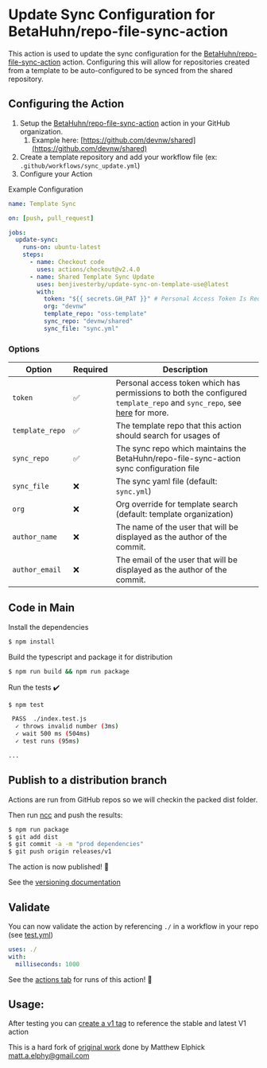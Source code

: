 # Update Sync Configuration for BetaHuhn/repo-file-sync-action

This action is used to update the sync configuration for the
[BetaHuhn/repo-file-sync-action](https://github.com/BetaHuhn/repo-file-sync-action)
action. Configuring this will allow for repositories created from a template to
be auto-configured to be synced from the shared repository.

## Configuring the Action

1. Setup the
   [BetaHuhn/repo-file-sync-action](https://github.com/BetaHuhn/repo-file-sync-action)
   action in your GitHub organization.
   1. Example here:
      [https://github.com/devnw/shared](https://github.com/devnw/shared)
1. Create a template repository and add your workflow file (ex: `.github/workflows/sync_update.yml`)
1. Configure your Action

Example Configuration

```yaml
name: Template Sync

on: [push, pull_request]

jobs:
  update-sync:
    runs-on: ubuntu-latest
    steps:
      - name: Checkout code
        uses: actions/checkout@v2.4.0
      - name: Shared Template Sync Update 
        uses: benjivesterby/update-sync-on-template-use@latest
        with: 
          token: "${{ secrets.GH_PAT }}" # Personal Access Token Is Required
          org: "devnw"
          template_repo: "oss-template"
          sync_repo: "devnw/shared"
          sync_file: "sync.yml"
```

### Options

| Option          | Required | Description                                                                                                                                                                                                           |
| --------------- | -------- | --------------------------------------------------------------------------------------------------------------------------------------------------------------------------------------------------------------------- |
| `token`         | ✅        | Personal access token which has permissions to both the configured `template_repo` and `sync_repo`, see [here](https://docs.github.com/en/github/authenticating-to-github/creating-a-personal-access-token) for more. |
| `template_repo` | ✅        | The template repo that this action should search for usages of                                                                                                                                                        |
| `sync_repo`     | ✅        | The sync repo which maintains the BetaHuhn/repo-file-sync-action sync configuration file                                                                                                                              |
| `sync_file`     | ❌        | The sync yaml file (default: `sync.yml`)                                                                                                                                                                              |
| `org`           | ❌        | Org override for template search (default: template organization)                                                                                                                                                     |
| `author_name`   | ❌        | The name of the user that will be displayed as the author of the commit.                                                                                                                                              |
| `author_email`  | ❌        | The email of the user that will be displayed as the author of the commit.                                                                                                                                             |

## Code in Main

Install the dependencies

```bash
$ npm install
```

Build the typescript and package it for distribution

```bash
$ npm run build && npm run package
```

Run the tests :heavy_check_mark:

```bash
$ npm test

 PASS  ./index.test.js
  ✓ throws invalid number (3ms)
  ✓ wait 500 ms (504ms)
  ✓ test runs (95ms)

...
```

## Publish to a distribution branch

Actions are run from GitHub repos so we will checkin the packed dist folder.

Then run [ncc](https://github.com/zeit/ncc) and push the results:

```bash
$ npm run package
$ git add dist
$ git commit -a -m "prod dependencies"
$ git push origin releases/v1
```

The action is now published! :rocket:

See the [versioning documentation](https://github.com/actions/toolkit/blob/master/docs/action-versioning.md)

## Validate

You can now validate the action by referencing `./` in a workflow in your repo (see [test.yml](.github/workflows/test.yml))

```yaml
uses: ./
with:
  milliseconds: 1000
```

See the [actions tab](https://github.com/actions/typescript-action/actions) for runs of this action! :rocket:

## Usage:

After testing you can [create a v1 tag](https://github.com/actions/toolkit/blob/master/docs/action-versioning.md) to reference the stable and latest V1 action

This is a hard fork of [original work](https://github.com/maael/template-repository-usage-action) done by Matthew Elphick <matt.a.elphy@gmail.com>
